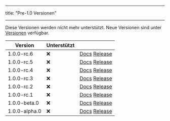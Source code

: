 - - -
title: "Pre-1.0 Versionen"
- - -

Diese Versionen werden nicht mehr unterstützt. Neue Versionen sind unter [Versionen](versions.md) verfügbar.

| Version       | Unterstützt |                                                                                                                                                      |
| ------------- | ----------- | ---------------------------------------------------------------------------------------------------------------------------------------------------- |
| 1.0.0-rc.6    | :x:         | [Docs](https://docs.butterfly.linwood.dev/docs/1.0.0-rc.6/intro) [Release](https://github.com/LinwoodCloud/Butterfly/releases/tag/v1.0.0-rc.6)       |
| 1.0.0-rc.5    | :x:         | [Docs](https://docs.butterfly.linwood.dev/docs/1.0.0-rc.5/intro) [Release](https://github.com/LinwoodCloud/Butterfly/releases/tag/v1.0.0-rc.5)       |
| 1.0.0-rc.4    | :x:         | [Docs](https://docs.butterfly.linwood.dev/docs/1.0.0-rc.4/intro) [Release](https://github.com/LinwoodCloud/Butterfly/releases/tag/v1.0.0-rc.4)       |
| 1.0.0-rc.3    | :x:         | [Docs](https://docs.butterfly.linwood.dev/docs/1.0.0-rc.3/intro) [Release](https://github.com/LinwoodCloud/Butterfly/releases/tag/v1.0.0-rc.3)       |
| 1.0.0-rc.2    | :x:         | [Docs](https://docs.butterfly.linwood.dev/docs/1.0.0-rc.2/intro) [Release](https://github.com/LinwoodCloud/Butterfly/releases/tag/v1.0.0-rc.2)       |
| 1.0.0-rc.1    | :x:         | [Docs](https://docs.butterfly.linwood.dev/docs/1.0.0-rc.1/intro) [Release](https://github.com/LinwoodCloud/Butterfly/releases/tag/v1.0.0-rc.1)       |
| 1.0.0-beta.0  | :x:         | [Docs](https://docs.butterfly.linwood.dev/docs/1.0.0-beta.0/intro) [Release](https://github.com/LinwoodCloud/Butterfly/releases/tag/v1.0.0-beta.0)   |
| 1.0.0-alpha.0 | :x:         | [Docs](https://docs.butterfly.linwood.dev/docs/1.0.0-alpha.0/intro) [Release](https://github.com/LinwoodCloud/Butterfly/releases/tag/v1.0.0-alpha.0) |
